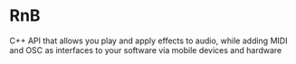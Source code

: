 # RnB
C++ API that allows you play and apply effects to audio, while adding MIDI and OSC as interfaces to your software  via mobile devices and hardware 
